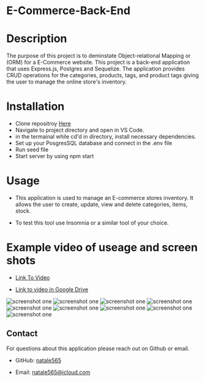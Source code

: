 # E-Commerce-Back-End

# Description

The purpose of this project is to deminstate Object-relational Mapping or (ORM) for a E-Commerce website.
This project is a back-end application that uses Express.js, Postgres and Sequelize. The application provides CRUD operations for the categories, products, tags, and product tags giving the user to manage the online store's inventory.

# Installation
- Clone repositroy [Here](https://github.com/natale565/natale565-E-Commerce-Back-End)
- Navigate to project directory and open in VS Code.
- in the termainal while cd'd in directory, install necessary dependencies.
- Set up your PosgresSQL database and connect in the .env file
- Run seed file
- Start server by using npm start

# Usage
- This application is used to manage an E-commerce stores inventory. It allows the user to create, update, view and delete categories, items, stock.

- To test this tool use Insomnia or a similar tool of your choice.

# Example video of useage and screen shots

- [Link To Video](https://app.screencastify.com/v3/watch/mkK2sq7j2qjqo0oVLBsq)

- [Link to video in Google Drive](https://drive.google.com/file/d/10HoVLhGclLm0MgxM4wFSBVJY9ABgF1Do/view)

![screenshot one](/images/Screenshot%202024-08-27%20at%201.30.47 PM.png)
![screenshot one](/images/Screenshot%202024-08-27%20at%201.30.51 PM.png)
![screenshot one](/images/Screenshot%202024-08-27%20at%201.30.55 PM.png)
![screenshot one](/images/Screenshot%202024-08-27%20at%201.31.00 PM.png)
![screenshot one](/images/Screenshot%202024-08-27%20at%201.31.04 PM.png)
![screenshot one](/images/Screenshot%202024-08-27%20at%201.31.08 PM.png)
![screenshot one](/images/Screenshot%202024-08-27%20at%201.31.12 PM.png)
![screenshot one](/images/Screenshot%202024-08-27%20at%201.31.17 PM.png)
![screenshot one](/images/Screenshot%202024-08-27%20at%201.31.20 PM.png)

## Contact

For questions about this application please reach out on Github or email.

- GitHub: [natale565](https://github.com/natale565)

- Email: [natale565@icloud.com](mailto:natale565@icloud.com)